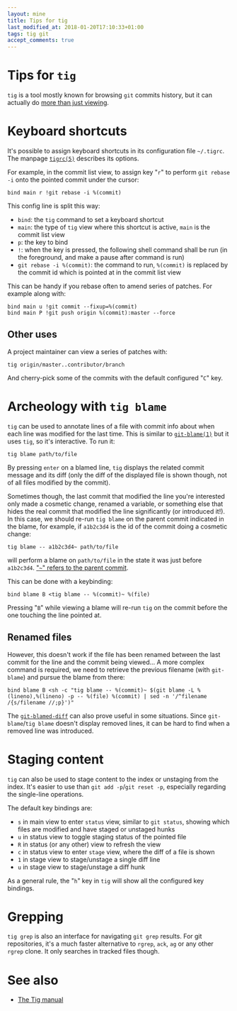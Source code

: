 ```yaml
---
layout: mine
title: Tips for tig
last_modified_at: 2018-01-20T17:10:33+01:00
tags: tig git
accept_comments: true
---
```


# Tips for `tig`

`tig` is a tool mostly known for browsing `git` commits history, but it can actually do [more than just viewing](http://jonas.nitro.dk/tig/manual.html).

# Keyboard shortcuts

It's possible to assign keyboard shortcuts in its configuration file `~/.tigrc`.
The manpage [`tigrc(5)`](http://jonas.nitro.dk/tig/tigrc.5.html) describes its options.

For example, in the commit list view, to assign key "`r`" to perform `git rebase -i` onto the pointed commit under the cursor:

```
bind main r !git rebase -i %(commit)
```

This config line is split this way:
* `bind`: the `tig` command to set a keyboard shortcut
* `main`: the type of `tig` view where this shortcut is active, `main` is the commit list view
* `p`: the key to bind
* `!`: when the key is pressed, the following shell command shall be run (in the foreground, and make a pause after command is run)
* `git rebase -i %(commit)`: the command to run, `%(commit)` is replaced by the commit id which is pointed at in the commit list view

This can be handy if you rebase often to amend series of patches. For example along with:

```
bind main u !git commit --fixup=%(commit)
bind main P !git push origin %(commit):master --force
```

## Other uses

A project maintainer can view a series of patches with:

```
tig origin/master..contributor/branch
```

And cherry-pick some of the commits with the default configured "`C`" key.

# Archeology with `tig blame`

`tig` can be used to annotate lines of a file with commit info about when each line was modified for the last time.
This is similar to [`git-blame(1)`](https://www.git-scm.com/docs/git-blame) but it uses `tig`, so it's interactive.
To run it:

```
tig blame path/to/file
```

By pressing `enter` on a blamed line, `tig` displays the related commit message and its diff (only the diff of the displayed file is shown though, not of all files modified by the commit).

Sometimes though, the last commit that modified the line you're interested only made a cosmetic change, renamed a variable, or something else that hides the real commit that modified the line significantly (or introduced it!).
In this case, we should re-run `tig blame` on the parent commit indicated in the blame, for example, if `a1b2c3d4` is the id of the commit doing a cosmetic change:

```
tig blame -- a1b2c3d4~ path/to/file
```

will perform a blame on `path/to/file` in the state it was just before `a1b2c3d4`. ["`~`" refers to the parent commit](https://git-scm.com/docs/git-rev-parse#_specifying_revisions).

This can be done with a keybinding:

```
bind blame B <tig blame -- %(commit)~ %(file)
```

Pressing "`B`" while viewing a blame will re-run `tig` on the commit before the one touching the line pointed at.

## Renamed files

However, this doesn't work if the file has been renamed between the last commit for the line and the commit being viewed...
A more complex command is required, we need to retrieve the previous filename (with `git-blame`) and pursue the blame from there:

```
bind blame B <sh -c "tig blame -- %(commit)~ $(git blame -L %(lineno),%(lineno) -p -- %(file) %(commit) | sed -n '/^filename /{s/filename //;p}')"
```

The [`git-blamed-diff`](https://github.com/hydrargyrum/attic/tree/master/git) can also prove useful in some situations.
Since `git-blame`/`tig blame` doesn't display removed lines, it can be hard to find when a removed line was introduced.

# Staging content

`tig` can also be used to stage content to the index or unstaging from the index. It's easier to use than `git add -p`/`git reset -p`, especially regarding the single-line operations.

The default key bindings are:

* `s` in main view to enter `status` view, similar to `git status`, showing which files are modified and have staged or unstaged hunks
* `u` in status view to toggle staging status of the pointed file
* `R` in status (or any other) view to refresh the view
* `c` in status view to enter `stage` view, where the diff of a file is shown
* `1` in stage view to stage/unstage a single diff line
* `u` in stage view to stage/unstage a diff hunk

As a general rule, the "`h`" key in `tig` will show all the configured key bindings.

# Grepping

`tig grep` is also an interface for navigating `git grep` results. For git repositories, it's a much faster alternative to `rgrep`, `ack`, `ag` or any other `rgrep` clone.
It only searches in tracked files though.

# See also

* [The Tig manual](http://jonas.nitro.dk/tig/manual.html)
